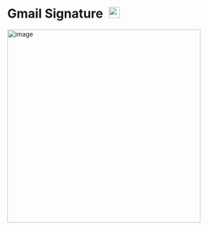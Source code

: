 <h1 >Gmail Signature &nbsp;<img width="25" src="https://user-images.githubusercontent.com/5141132/50740364-7ea80880-1217-11e9-8faf-2348e31beedd.png"></h1>

<img width="438" alt="image" src="https://github.com/MarcoABCorrea/email-signature/assets/5551097/dadf9a9f-2a00-4d95-9390-3ec578b9f6aa">
